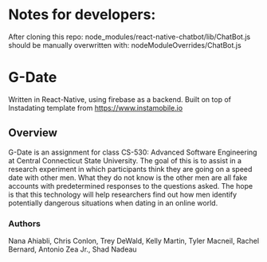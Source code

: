 # Notes for developers:
After cloning this repo:
node_modules/react-native-chatbot/lib/ChatBot.js should be manually overwritten with:
nodeModuleOverrides/ChatBot.js


# G-Date

Written in React-Native, using firebase as a backend. Built on top of Instadating template from https://www.instamobile.io

## Overview

G-Date is an assignment for class CS-530: Advanced Software Engineering at Central Connecticut State University. The goal of this is to assist in a research experiment in which participants think they are going on a speed date with other men. What they do not know is the other men are all fake accounts with predetermined responses to the questions asked. The hope is that this technology will help researchers find out how men identify potentially dangerous situations when dating in an online world.

### Authors

Nana Ahiabli, Chris Conlon, Trey DeWald, Kelly Martin, Tyler Macneil,  Rachel Bernard, Antonio Zea Jr., Shad Nadeau
